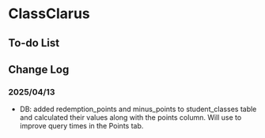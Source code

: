 # ClassClarus

## To-do List

## Change Log

### 2025/04/13

- DB: added redemption_points and minus_points to student_classes table and calculated their values along with the points column. Will use to improve query times in the Points tab.
